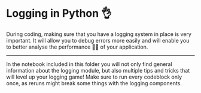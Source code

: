 # Logging in Python 👌

During coding, making sure that you have a logging system in place is very important. It will allow you to debug errors more easily and will enable you to better analyse the performance 🕵️‍♀️ of your application. 

---

In the notebook included in this folder you will not only find general information about the logging module, but also multiple tips and tricks that will level up your logging game! Make sure to run every codeblock only once, as reruns might break some things with the logging components.
